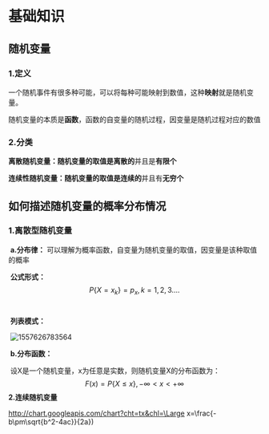 # 基础知识

## 随机变量

### 1.定义

​	一个随机事件有很多种可能，可以将每种可能映射到数值，这种**映射**就是随机变量。

随机变量的本质是**函数**，函数的自变量的随机过程，因变量是随机过程对应的数值

### 2.分类

​	**离散随机变量：**随机变量的取值是**离散的**并且是**有限个**

​	**连续性随机变量：**随机变量的取值是**连续的**并且有**无穷个**

## 如何描述随机变量的概率分布情况

### 1.离散型随机变量

​	**a.分布律：** 可以理解为概率函数，自变量为随机变量的取值，因变量是该种取值的概率

​		**公式形式：**
$$
P \{X = x_k\} = p_x , k=1,2,3....
$$
​	

​		**列表模式：**

​								![1557626783564](C:\Users\Black\AppData\Roaming\Typora\typora-user-images\1557626783564.png)

​	**b.分布函数：**

​		设X是一个随机变量，x为任意是实数，则随机变量X的分布函数为：
$$
F(x)=P\{X\leq x\},   -\infty <x< +\infty
$$
**2.连续随机变量**

http://chart.googleapis.com/chart?cht=tx&chl=\Large x=\frac{-b\pm\sqrt{b^2-4ac}}{2a})
